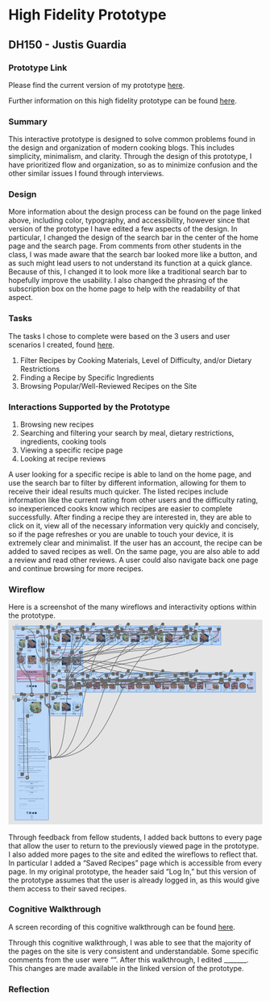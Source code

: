 # High Fidelity Prototype
## DH150 - Justis Guardia
### Prototype Link
Please find the current version of my prototype [here](https://xd.adobe.com/view/96e004fc-d942-4649-86ad-a95e3e0938cd-c3b3/?fullscreen&hints=off).

Further information on this high fidelity prototype can be found [here](https://github.com/justisg/DH150-JustisG/blob/main/DH150-Assignments/Assignment07-02/README.md).

### Summary
This interactive prototype is designed to solve common problems found in the design and organization of modern cooking blogs. This includes simplicity, minimalism, and clarity. Through the design of this prototype, I have prioritized flow and organization, so as to minimize confusion and the other similar issues I found through interviews. 

### Design
More information about the design process can be found on the page linked above, including color, typography, and accessibility, however since that version of the prototype I have edited a few aspects of the design. In particular, I changed the design of the search bar in the center of the home page and the search page. From comments from other students in the class, I was made aware that the search bar looked more like a button, and as such might lead users to not understand its function at a quick glance. Because of this, I changed it to look more like a traditional search bar to hopefully improve the usability. I also changed the phrasing of the subscription box on the home page to help with the readability of that aspect. 

### Tasks
The tasks I chose to complete were based on the 3 users and user scenarios I created, found [here](https://github.com/justisg/DH150-JustisG/blob/main/DH150-Assignments/Assignment05/README.md).

1. Filter Recipes by Cooking Materials, Level of Difficulty, and/or Dietary Restrictions
2. Finding a Recipe by Specific Ingredients
3. Browsing Popular/Well-Reviewed Recipes on the Site 
### Interactions Supported by the Prototype
1. Browsing new recipes
2. Searching and filtering your search by meal, dietary restrictions, ingredients, cooking tools
3. Viewing a specific recipe page
4. Looking at recipe reviews


A user looking for a specific recipe is able to land on the home page, and use the search bar to filter by different information, allowing for them to receive their ideal results much quicker. The listed recipes include information like the current rating from other users and the difficulty rating, so inexperienced cooks know which recipes are easier to complete successfully. After finding a recipe they are interested in, they are able to click on it, view all of the necessary information very quickly and concisely, so if the page refreshes or you are unable to touch your device, it is extremely clear and minimalist. If the user has an account, the recipe can be added to saved recipes as well. On the same page, you are also able to add a review and read other reviews. A user could also navigate back one page and continue browsing for more recipes. 

### Wireflow
Here is a screenshot of the many wireflows and interactivity options within the prototype. 
![Wireflow](./Wireflow.png)

Through feedback from fellow students, I added back buttons to every page that allow the user to return to the previously viewed page in the prototype. I also added more pages to the site and edited the wireflows to reflect that. In particular I added a “Saved Recipes” page which is accessible from every page. In my original prototype, the header said “Log In,” but this version of the prototype assumes that the user is already logged in, as this would give them access to their saved recipes. 

### Cognitive Walkthrough
A screen recording of this cognitive walkthrough can be found [here](https://drive.google.com/file/d/1_n6fUx_FUhb0AyuXs8W-k2GIWGCsxCcK/view?usp=sharing).

Through this cognitive walkthrough, I was able to see that the majority of the pages on the site is very consistent and understandable. Some specific comments from the user were “”. After this walkthrough, I edited _______. This changes are made available in the linked version of the prototype.

### Reflection

